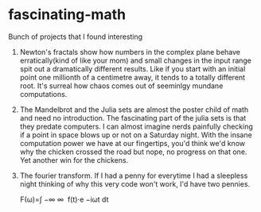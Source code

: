 # fascinating-math
Bunch of projects that I found interesting 
1) Newton's fractals show how numbers in the complex plane behave erratically(kind of like your mom) and small changes in the input range spit out a dramatically different results. Like if you start with an initial point one millionth of a centimetre away, it tends to a totally different root. It's surreal how chaos comes out of seeminlgy mundane computations.

2) The Mandelbrot and the Julia sets are almost the poster child of math and need no introduction. The fascinating part of the julia sets is that they predate computers. I can almost imagine nerds painfully checking if a point in space blows up or not on a Saturday night. With the insane computation power we have at our fingertips, you'd think we'd know why the chicken crossed the road but nope, no progress on that one. Yet another win for the chickens. 

3) The fourier transform. If I had a penny for everytime I had a sleepless night thinking of why this very code won't work, I'd have two pennies. 

    F(ω)=∫ 
−∞
∞
​
 f(t)⋅e 
−iωt
 dt

